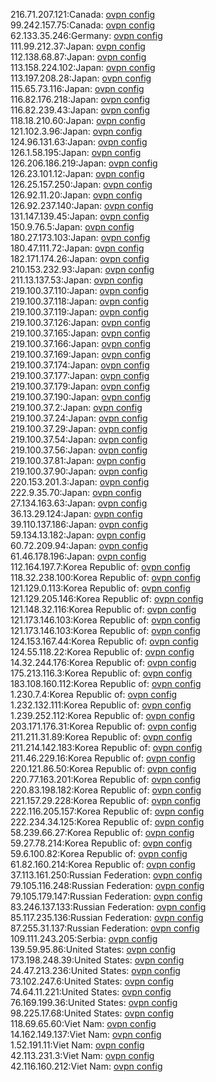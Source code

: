 216.71.207.121:Canada: [ovpn config](vpn/216_71_207_121.ovpn)  
99.242.157.75:Canada: [ovpn config](vpn/99_242_157_75.ovpn)  
62.133.35.246:Germany: [ovpn config](vpn/62_133_35_246.ovpn)  
111.99.212.37:Japan: [ovpn config](vpn/111_99_212_37.ovpn)  
112.138.68.87:Japan: [ovpn config](vpn/112_138_68_87.ovpn)  
113.158.224.102:Japan: [ovpn config](vpn/113_158_224_102.ovpn)  
113.197.208.28:Japan: [ovpn config](vpn/113_197_208_28.ovpn)  
115.65.73.116:Japan: [ovpn config](vpn/115_65_73_116.ovpn)  
116.82.176.218:Japan: [ovpn config](vpn/116_82_176_218.ovpn)  
116.82.239.43:Japan: [ovpn config](vpn/116_82_239_43.ovpn)  
118.18.210.60:Japan: [ovpn config](vpn/118_18_210_60.ovpn)  
121.102.3.96:Japan: [ovpn config](vpn/121_102_3_96.ovpn)  
124.96.131.63:Japan: [ovpn config](vpn/124_96_131_63.ovpn)  
126.1.58.195:Japan: [ovpn config](vpn/126_1_58_195.ovpn)  
126.206.186.219:Japan: [ovpn config](vpn/126_206_186_219.ovpn)  
126.23.101.12:Japan: [ovpn config](vpn/126_23_101_12.ovpn)  
126.25.157.250:Japan: [ovpn config](vpn/126_25_157_250.ovpn)  
126.92.11.20:Japan: [ovpn config](vpn/126_92_11_20.ovpn)  
126.92.237.140:Japan: [ovpn config](vpn/126_92_237_140.ovpn)  
131.147.139.45:Japan: [ovpn config](vpn/131_147_139_45.ovpn)  
150.9.76.5:Japan: [ovpn config](vpn/150_9_76_5.ovpn)  
180.27.173.103:Japan: [ovpn config](vpn/180_27_173_103.ovpn)  
180.47.111.72:Japan: [ovpn config](vpn/180_47_111_72.ovpn)  
182.171.174.26:Japan: [ovpn config](vpn/182_171_174_26.ovpn)  
210.153.232.93:Japan: [ovpn config](vpn/210_153_232_93.ovpn)  
211.13.137.53:Japan: [ovpn config](vpn/211_13_137_53.ovpn)  
219.100.37.110:Japan: [ovpn config](vpn/219_100_37_110.ovpn)  
219.100.37.118:Japan: [ovpn config](vpn/219_100_37_118.ovpn)  
219.100.37.119:Japan: [ovpn config](vpn/219_100_37_119.ovpn)  
219.100.37.126:Japan: [ovpn config](vpn/219_100_37_126.ovpn)  
219.100.37.165:Japan: [ovpn config](vpn/219_100_37_165.ovpn)  
219.100.37.166:Japan: [ovpn config](vpn/219_100_37_166.ovpn)  
219.100.37.169:Japan: [ovpn config](vpn/219_100_37_169.ovpn)  
219.100.37.174:Japan: [ovpn config](vpn/219_100_37_174.ovpn)  
219.100.37.177:Japan: [ovpn config](vpn/219_100_37_177.ovpn)  
219.100.37.179:Japan: [ovpn config](vpn/219_100_37_179.ovpn)  
219.100.37.190:Japan: [ovpn config](vpn/219_100_37_190.ovpn)  
219.100.37.2:Japan: [ovpn config](vpn/219_100_37_2.ovpn)  
219.100.37.24:Japan: [ovpn config](vpn/219_100_37_24.ovpn)  
219.100.37.29:Japan: [ovpn config](vpn/219_100_37_29.ovpn)  
219.100.37.54:Japan: [ovpn config](vpn/219_100_37_54.ovpn)  
219.100.37.56:Japan: [ovpn config](vpn/219_100_37_56.ovpn)  
219.100.37.81:Japan: [ovpn config](vpn/219_100_37_81.ovpn)  
219.100.37.90:Japan: [ovpn config](vpn/219_100_37_90.ovpn)  
220.153.201.3:Japan: [ovpn config](vpn/220_153_201_3.ovpn)  
222.9.35.70:Japan: [ovpn config](vpn/222_9_35_70.ovpn)  
27.134.163.63:Japan: [ovpn config](vpn/27_134_163_63.ovpn)  
36.13.29.124:Japan: [ovpn config](vpn/36_13_29_124.ovpn)  
39.110.137.186:Japan: [ovpn config](vpn/39_110_137_186.ovpn)  
59.134.13.182:Japan: [ovpn config](vpn/59_134_13_182.ovpn)  
60.72.209.94:Japan: [ovpn config](vpn/60_72_209_94.ovpn)  
61.46.178.196:Japan: [ovpn config](vpn/61_46_178_196.ovpn)  
112.164.197.7:Korea Republic of: [ovpn config](vpn/112_164_197_7.ovpn)  
118.32.238.100:Korea Republic of: [ovpn config](vpn/118_32_238_100.ovpn)  
121.129.0.113:Korea Republic of: [ovpn config](vpn/121_129_0_113.ovpn)  
121.129.205.146:Korea Republic of: [ovpn config](vpn/121_129_205_146.ovpn)  
121.148.32.116:Korea Republic of: [ovpn config](vpn/121_148_32_116.ovpn)  
121.173.146.103:Korea Republic of: [ovpn config](vpn/121_173_146_103.ovpn)  
121.173.146.103:Korea Republic of: [ovpn config](vpn/121_173_146_103.ovpn)  
124.153.167.44:Korea Republic of: [ovpn config](vpn/124_153_167_44.ovpn)  
124.55.118.22:Korea Republic of: [ovpn config](vpn/124_55_118_22.ovpn)  
14.32.244.176:Korea Republic of: [ovpn config](vpn/14_32_244_176.ovpn)  
175.213.116.3:Korea Republic of: [ovpn config](vpn/175_213_116_3.ovpn)  
183.108.160.112:Korea Republic of: [ovpn config](vpn/183_108_160_112.ovpn)  
1.230.7.4:Korea Republic of: [ovpn config](vpn/1_230_7_4.ovpn)  
1.232.132.111:Korea Republic of: [ovpn config](vpn/1_232_132_111.ovpn)  
1.239.252.112:Korea Republic of: [ovpn config](vpn/1_239_252_112.ovpn)  
203.171.176.31:Korea Republic of: [ovpn config](vpn/203_171_176_31.ovpn)  
211.211.31.89:Korea Republic of: [ovpn config](vpn/211_211_31_89.ovpn)  
211.214.142.183:Korea Republic of: [ovpn config](vpn/211_214_142_183.ovpn)  
211.46.229.16:Korea Republic of: [ovpn config](vpn/211_46_229_16.ovpn)  
220.121.86.50:Korea Republic of: [ovpn config](vpn/220_121_86_50.ovpn)  
220.77.163.201:Korea Republic of: [ovpn config](vpn/220_77_163_201.ovpn)  
220.83.198.182:Korea Republic of: [ovpn config](vpn/220_83_198_182.ovpn)  
221.157.29.228:Korea Republic of: [ovpn config](vpn/221_157_29_228.ovpn)  
222.116.205.157:Korea Republic of: [ovpn config](vpn/222_116_205_157.ovpn)  
222.234.34.125:Korea Republic of: [ovpn config](vpn/222_234_34_125.ovpn)  
58.239.66.27:Korea Republic of: [ovpn config](vpn/58_239_66_27.ovpn)  
59.27.78.214:Korea Republic of: [ovpn config](vpn/59_27_78_214.ovpn)  
59.6.100.82:Korea Republic of: [ovpn config](vpn/59_6_100_82.ovpn)  
61.82.160.214:Korea Republic of: [ovpn config](vpn/61_82_160_214.ovpn)  
37.113.161.250:Russian Federation: [ovpn config](vpn/37_113_161_250.ovpn)  
79.105.116.248:Russian Federation: [ovpn config](vpn/79_105_116_248.ovpn)  
79.105.179.147:Russian Federation: [ovpn config](vpn/79_105_179_147.ovpn)  
83.246.137.133:Russian Federation: [ovpn config](vpn/83_246_137_133.ovpn)  
85.117.235.136:Russian Federation: [ovpn config](vpn/85_117_235_136.ovpn)  
87.255.31.137:Russian Federation: [ovpn config](vpn/87_255_31_137.ovpn)  
109.111.243.205:Serbia: [ovpn config](vpn/109_111_243_205.ovpn)  
139.59.95.86:United States: [ovpn config](vpn/139_59_95_86.ovpn)  
173.198.248.39:United States: [ovpn config](vpn/173_198_248_39.ovpn)  
24.47.213.236:United States: [ovpn config](vpn/24_47_213_236.ovpn)  
73.102.247.6:United States: [ovpn config](vpn/73_102_247_6.ovpn)  
74.64.11.221:United States: [ovpn config](vpn/74_64_11_221.ovpn)  
76.169.199.36:United States: [ovpn config](vpn/76_169_199_36.ovpn)  
98.225.17.68:United States: [ovpn config](vpn/98_225_17_68.ovpn)  
118.69.65.60:Viet Nam: [ovpn config](vpn/118_69_65_60.ovpn)  
14.162.149.137:Viet Nam: [ovpn config](vpn/14_162_149_137.ovpn)  
1.52.191.11:Viet Nam: [ovpn config](vpn/1_52_191_11.ovpn)  
42.113.231.3:Viet Nam: [ovpn config](vpn/42_113_231_3.ovpn)  
42.116.160.212:Viet Nam: [ovpn config](vpn/42_116_160_212.ovpn)  
